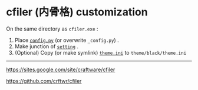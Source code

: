 # cfiler (内骨格) customization

On the same directory as `cfiler.exe` :

1. Place [`config.py`](config.py) (or overwrite `_config.py`) .
1. Make junction of [`setting`](setting) .
1. (Optional) Copy (or make symlink) [`theme.ini`](theme.ini) to `theme/black/theme.ini`

---

https://sites.google.com/site/craftware/cfiler

https://github.com/crftwr/cfiler